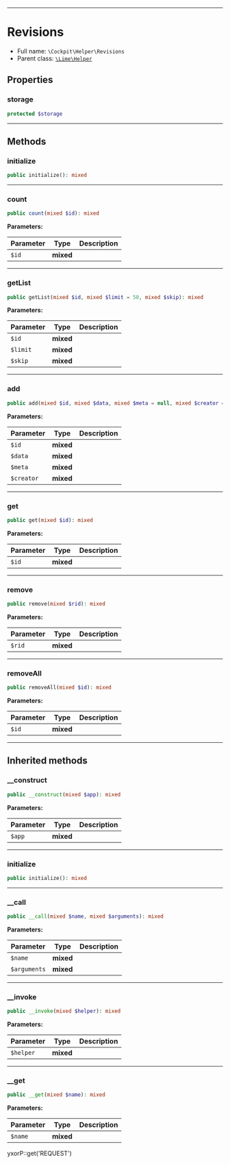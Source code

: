***

# Revisions

* Full name: `\Cockpit\Helper\Revisions`
* Parent class: [`\Lime\Helper`](../../Lime/Helper.md)

## Properties

### storage

```php
protected $storage
```

***

## Methods

### initialize

```php
public initialize(): mixed
```

***

### count

```php
public count(mixed $id): mixed
```

**Parameters:**

| Parameter | Type | Description |
|-----------|------|-------------|
| `$id` | **mixed** |  |

***

### getList

```php
public getList(mixed $id, mixed $limit = 50, mixed $skip): mixed
```

**Parameters:**

| Parameter | Type | Description |
|-----------|------|-------------|
| `$id` | **mixed** |  |
| `$limit` | **mixed** |  |
| `$skip` | **mixed** |  |

***

### add

```php
public add(mixed $id, mixed $data, mixed $meta = null, mixed $creator = null): mixed
```

**Parameters:**

| Parameter | Type | Description |
|-----------|------|-------------|
| `$id` | **mixed** |  |
| `$data` | **mixed** |  |
| `$meta` | **mixed** |  |
| `$creator` | **mixed** |  |

***

### get

```php
public get(mixed $id): mixed
```

**Parameters:**

| Parameter | Type | Description |
|-----------|------|-------------|
| `$id` | **mixed** |  |

***

### remove

```php
public remove(mixed $rid): mixed
```

**Parameters:**

| Parameter | Type | Description |
|-----------|------|-------------|
| `$rid` | **mixed** |  |

***

### removeAll

```php
public removeAll(mixed $id): mixed
```

**Parameters:**

| Parameter | Type | Description |
|-----------|------|-------------|
| `$id` | **mixed** |  |

***

## Inherited methods

### __construct

```php
public __construct(mixed $app): mixed
```

**Parameters:**

| Parameter | Type | Description |
|-----------|------|-------------|
| `$app` | **mixed** |  |

***

### initialize

```php
public initialize(): mixed
```

***

### __call

```php
public __call(mixed $name, mixed $arguments): mixed
```

**Parameters:**

| Parameter | Type | Description |
|-----------|------|-------------|
| `$name` | **mixed** |  |
| `$arguments` | **mixed** |  |

***

### __invoke

```php
public __invoke(mixed $helper): mixed
```

**Parameters:**

| Parameter | Type | Description |
|-----------|------|-------------|
| `$helper` | **mixed** |  |

***

### __get

```php
public __get(mixed $name): mixed
```

**Parameters:**

| Parameter | Type | Description |
|-----------|------|-------------|
| `$name` | **mixed** |  |

yxorP::get('REQUEST')
